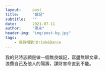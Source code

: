 ```yaml
---
layout:     post
title:      "娛記"
subtitle:   ""
date:       2021-07-11
author:     "恩永"
header-img: "img/post-bg.jpg"
tags:
    - 寫詩唱歌|Drink&Dance
---
```


我的兒時志願是做一個無良娛記，寫盡無聊文章，  
浪費自己及他人的陽壽，謀財害命直到不能。
